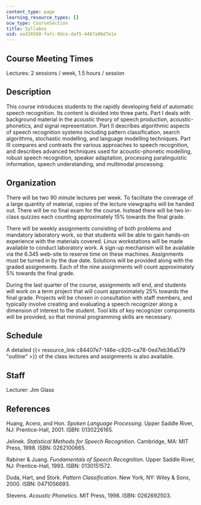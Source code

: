 ```yaml
---
content_type: page
learning_resource_types: []
ocw_type: CourseSection
title: Syllabus
uid: aa326560-fafc-9dce-daf5-4467a08d7e1e
---
```


Course Meeting Times
--------------------

Lectures: 2 sessions / week, 1.5 hours / session

Description
-----------

This course introduces students to the rapidly developing field of automatic speech recognition. Its content is divided into three parts. Part I deals with background material in the acoustic theory of speech production, acoustic-phonetics, and signal representation. Part II describes algorithmic aspects of speech recognition systems including pattern classification, search algorithms, stochastic modelling, and language modelling techniques. Part III compares and contrasts the various approaches to speech recognition, and describes advanced techniques used for acoustic-phonetic modelling, robust speech recognition, speaker adaptation, processing paralinguistic information, speech understanding, and multimodal processing.

Organization
------------

There will be two 90 minute lectures per week. To facilitate the coverage of a large quantity of material, copies of the lecture viewgraphs will be handed out. There will be no final exam for the course. Instead there will be two in-class quizzes each counting approximately 15% towards the final grade.

There will be weekly assignments consisting of both problems and mandatory laboratory work, so that students will be able to gain hands-on experience with the materials covered. Linux workstations will be made available to conduct laboratory work. A sign-up mechanism will be available via the 6.345 web-site to reserve time on these machines. Assignments must be turned in by the due date. Solutions will be provided along with the graded assignments. Each of the nine assignments will count approximately 5% towards the final grade.

During the last quarter of the course, assignments will end, and students will work on a term project that will count approximately 25% towards the final grade. Projects will be chosen in consultation with staff members, and typically involve creating and evaluating a speech recognizer along a dimension of interest to the student. Tool kits of key recognizer components will be provided, so that minimal programming skills are necessary.

Schedule
--------

A detailed {{< resource_link c84407e7-146e-c920-ca78-0ed7eb36a579 "outline" >}} of the class lectures and assignments is also available.

Staff
-----

Lecturer: Jim Glass

References
----------

Huang, Acero, and Hon. _Spoken Language Processing_. Upper Saddle River, NJ: Prentice-Hall, 2001. ISBN: 0130226165.

Jelinek. _Statistical Methods for Speech Recognition_. Cambridge, MA: MIT Press, 1998. ISBN: 0262100665.

Rabiner & Juang. _Fundamentals of Speech Recognition_. Upper Saddle River, NJ: Prentice-Hall, 1993. ISBN: 0130151572.

Duda, Hart, and Stork. _Pattern Classification_. New York, NY: Wiley & Sons, 2000. ISBN: 0471056693.

Stevens. _Acoustic Phonetics_. MIT Press, 1998. ISBN: 0262692503.